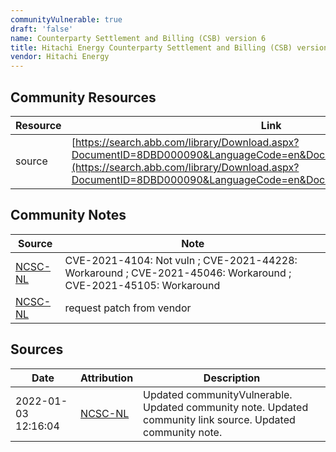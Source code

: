```yaml
---
communityVulnerable: true
draft: 'false'
name: Counterparty Settlement and Billing (CSB) version 6
title: Hitachi Energy Counterparty Settlement and Billing (CSB) version 6
vendor: Hitachi Energy
---
```



## Community Resources
| Resource | Link |
| --- | --- |
| source | [https://search.abb.com/library/Download.aspx?DocumentID=8DBD000090&LanguageCode=en&DocumentPartId=&Action=Launch](https://search.abb.com/library/Download.aspx?DocumentID=8DBD000090&LanguageCode=en&DocumentPartId=&Action=Launch) |

## Community Notes
| Source | Note |
| --- | --- |
| [NCSC-NL](https://github.com/NCSC-NL/log4shell/blob/main/software/README.md) | CVE-2021-4104: Not vuln ; CVE-2021-44228: Workaround ; CVE-2021-45046: Workaround ; CVE-2021-45105: Workaround </ul> |
| [NCSC-NL](https://github.com/NCSC-NL/log4shell/blob/main/software/README.md) | request patch from vendor |

## Sources
| Date | Attribution | Description |
| --- | --- | --- |
| 2022-01-03 12:16:04 | [NCSC-NL](https://github.com/NCSC-NL/log4shell/blob/main/software/README.md) | Updated communityVulnerable. Updated community note. Updated community link source. Updated community note.  |

